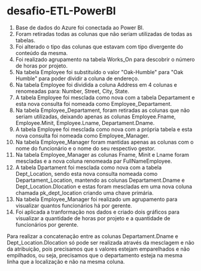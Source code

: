 # desafio-ETL-PowerBI

1) Base de dados do Azure foi conectada ao Power BI.
2) Foram retiradas todas as colunas que não seriam utilizadas de todas as tabelas.
3) Foi alterado o tipo das colunas que estavam com tipo divergente do conteúdo da mesma.
4) Foi realizado agrupamento na tabela Works_On para descobrir o número de horas por projeto.
5) Na tabela Employee foi substituído o valor "Oak-Humble" para "Oak Humble" para poder dividir a coluna de endereço.
6) Na tabela Employee foi dividida a coluna Address em 4 colunas e renomeadas para: Number, Street, City, State.
7) A tabela Employee foi mesclada como nova com a tabela Departament e esta nova consulta foi nomeada como Employee_Departament.
8) Na tabela Employee_Departament, foram retiradas as colunas que não seriam utilizadas, deixando apenas as colunas Employee.Fname, Employee.Minit, Employee.Lname, Departament.Dname.
9) A tabela Employee foi mesclada como nova com a própria tabela e esta nova consulta foi nomeada como Employee_Manager.
10) Na tabela Employee_Manager foram mantidas apenas as colunas com o nome do funcionário e o nome do seu respectivo gestor.
11) Na tabela Employee_Manager as colunas Fname, Minit e Lname foram mescladas e a nova coluna renomeada par FullNameEmployee.
12) A tabela Dpartament foi mesclada como nova com a tabela Dept_Location, sendo esta nova consulta nomeada como Departament_Location, mantendo as colunas Departament.Dname e Dept_Location.Dlocation e estas foram mescladas em uma nova coluna chamada pk_dept_location criando uma chave primária.
13) Na tabela Employee_Manager foi realizado um agrupamento para visualizar quantos funcionários há por gerente.
14) Foi aplicada a tranformação nos dados e criado dois gráficos para visualizar a quantidade de horas por projeto e a quantidade de funcionários por gerente.

Para realizar a concatenação entre as colunas Departament.Dname e Dept_Location.Dlocation só pode ser realizada através da mesclagem e não da atribuição, pois precisamos que s valores estejam emparelhados e não empilhados, ou seja, precisamos que o departamento esteja na mesma linha que a localização e não na mesma coluna.
